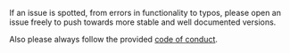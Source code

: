 If an issue is spotted, from errors in functionality to typos,
please open an issue freely to push towards more stable and well documented versions.

Also please always follow the provided [code of conduct](./CODE_OF_CONDUCT.md).
